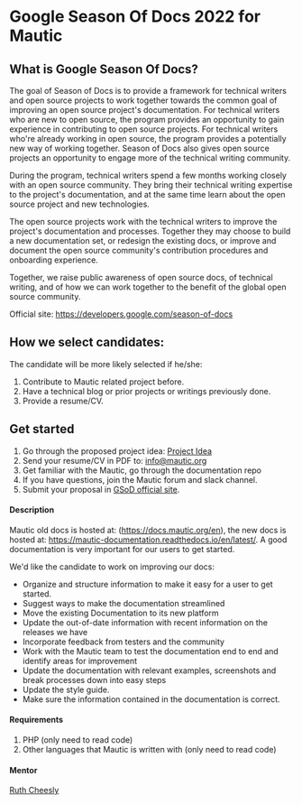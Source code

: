 # Google Season Of Docs 2022 for Mautic

## What is Google Season Of Docs?

The goal of Season of Docs is to provide a framework for technical writers and open source projects to work together towards the common goal of improving an open source project's documentation. For technical writers who are new to open source, the program provides an opportunity to gain experience in contributing to open source projects. For technical writers who're already working in open source, the program provides a potentially new way of working together. Season of Docs also gives open source projects an opportunity to engage more of the technical writing community.

During the program, technical writers spend a few months working closely with an open source community. They bring their technical writing expertise to the project's documentation, and at the same time learn about the open source project and new technologies.

The open source projects work with the technical writers to improve the project's documentation and processes. Together they may choose to build a new documentation set, or redesign the existing docs, or improve and document the open source community's contribution procedures and onboarding experience.

Together, we raise public awareness of open source docs, of technical writing, and of how we can work together to the benefit of the global open source community.

Official site: https://developers.google.com/season-of-docs

## How we select candidates:

The candidate will be more likely selected if he/she:

1. Contribute to Mautic related project before.
2. Have a technical blog or prior projects or writings previously done.
3. Provide a resume/CV.

## Get started

1. Go through the proposed project idea: [Project Idea](https://docs.google.com/document/d/1HjQkupzPM3srkPKS31TyxV95EIr0eZ0lyFYKoyh5KU0/edit?usp=sharing)
2. Send your resume/CV in PDF to: info@mautic.org
3. Get familiar with the Mautic, go through the documentation repo
5. If you have questions, join the Mautic forum and slack channel.
6. Submit your proposal in [GSoD official site](https://developers.google.com/season-of-docs).

#### Description

Mautic old docs is hosted at: (https://docs.mautic.org/en), the new docs is hosted at: https://mautic-documentation.readthedocs.io/en/latest/. A good documentation is very important for our users to get started.

We'd like the candidate to work on improving our docs:

- Organize and structure information to make it easy for a user to get started.
- Suggest ways to make the documentation streamlined
- Move the existing Documentation to its new platform
- Update the out-of-date information with recent information on the releases we have
- Incorporate feedback from testers and the community 
- Work with the Mautic team to test the documentation end to end and identify areas for improvement
- Update the documentation with relevant examples, screenshots and break processes down into easy steps
- Update the style guide.
- Make sure the information contained in the documentation is correct.


#### Requirements

1. PHP (only need to read code)
2. Other languages that Mautic is written with (only need to read code)

#### Mentor

[Ruth Cheesly](https://github.com/hsluoyz)
